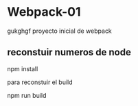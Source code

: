 # Webpack-01
gukghgf
proyecto inicial de webpack

## reconstuir numeros de node 

npm install

para reconstuir el build

npm run build
